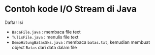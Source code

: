 Contoh kode I/O Stream di Java
===============

Daftar Isi

* `BacaFile.java` : membaca file text
* `TulisFile.java` : menulis file text
* `DemoHitungBatasSks.java` : membaca `batas.txt`, kemudian membuat object `Batas` dari data dalam file

